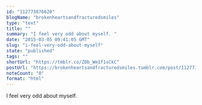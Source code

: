 ```yaml
---
id: "112773876620"
blogName: "brokenheartsandfracturedsmiles"
type: "text"
title: ""
summary: "I feel very odd about myself. "
date: "2015-03-05 09:41:05 GMT"
slug: "i-feel-very-odd-about-myself"
state: "published"
tags: ""
shortUrl: "https://tmblr.co/ZDb_Wm1f1sCkC"
postUrl: "https://brokenheartsandfracturedsmiles.tumblr.com/post/112773876620/i-feel-very-odd-about-myself"
noteCount: "0"
format: "html"
---
```


I feel very odd about myself.